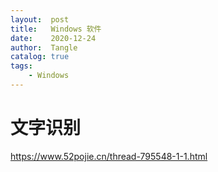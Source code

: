 ```yaml
---
layout:  post
title:   Windows 软件
date:    2020-12-24
author:  Tangle
catalog: true
tags:
    - Windows
---
```


# 文字识别

<https://www.52pojie.cn/thread-795548-1-1.html>
